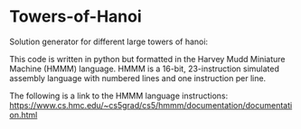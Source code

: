 # Towers-of-Hanoi
Solution generator for different large towers of hanoi:

This code is written in python but formatted in the Harvey Mudd Miniature Machine (HMMM) language. 
HMMM is a 16-bit, 23-instruction simulated assembly language with numbered lines and one instruction per line. 

The following is a link to the HMMM language instructions:
https://www.cs.hmc.edu/~cs5grad/cs5/hmmm/documentation/documentation.html
